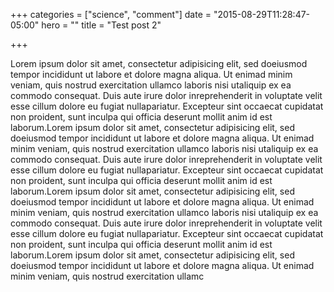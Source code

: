 +++
categories = ["science", "comment"]
date = "2015-08-29T11:28:47-05:00"
hero = ""
title = "Test post 2"

+++

Lorem ipsum dolor sit amet, consectetur adipisicing elit, sed doeiusmod tempor 
incididunt ut labore et dolore magna aliqua. Ut enimad minim veniam, quis 
nostrud exercitation ullamco laboris nisi utaliquip ex ea commodo consequat. 
Duis aute irure dolor inreprehenderit in voluptate velit esse cillum dolore eu 
fugiat nullapariatur. Excepteur sint occaecat cupidatat non proident, sunt 
inculpa qui officia deserunt mollit anim id est laborum.Lorem ipsum dolor sit 
amet, consectetur adipisicing elit, sed doeiusmod tempor incididunt ut labore 
et dolore magna aliqua. Ut enimad minim veniam, quis nostrud exercitation 
ullamco laboris nisi utaliquip ex ea commodo consequat. Duis aute irure dolor 
inreprehenderit in voluptate velit esse cillum dolore eu fugiat nullapariatur. 
Excepteur sint occaecat cupidatat non proident, sunt inculpa qui officia 
deserunt mollit anim id est laborum.Lorem ipsum dolor sit amet, consectetur 
adipisicing elit, sed doeiusmod tempor incididunt ut labore et dolore magna 
aliqua. Ut enimad minim veniam, quis nostrud exercitation ullamco laboris nisi 
utaliquip ex ea commodo consequat. Duis aute irure dolor inreprehenderit in 
voluptate velit esse cillum dolore eu fugiat nullapariatur. Excepteur sint 
occaecat cupidatat non proident, sunt inculpa qui officia deserunt mollit anim 
id est laborum.Lorem ipsum dolor sit amet, consectetur adipisicing elit, sed 
doeiusmod tempor incididunt ut labore et dolore magna aliqua. Ut enimad minim 
veniam, quis nostrud exercitation ullamc
